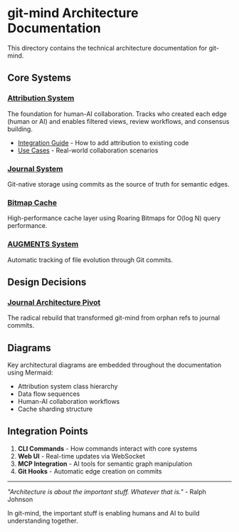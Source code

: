 <!-- SPDX-License-Identifier: LicenseRef-MIND-UCAL-1.0 -->
<!-- © 2025 J. Kirby Ross / Neuroglyph Collective -->

# git-mind Architecture Documentation

This directory contains the technical architecture documentation for git-mind.

## Core Systems

### [Attribution System](attribution-system.md)
The foundation for human-AI collaboration. Tracks who created each edge (human or AI) and enables filtered views, review workflows, and consensus building.

- [Integration Guide](attribution-integration-guide.md) - How to add attribution to existing code
- [Use Cases](attribution-use-cases.md) - Real-world collaboration scenarios

### [Journal System](journal-architecture-pivot.md)
Git-native storage using commits as the source of truth for semantic edges.

### [Bitmap Cache](bitmap-cache-design.md)
High-performance cache layer using Roaring Bitmaps for O(log N) query performance.

### [AUGMENTS System](augments-system.md)
Automatic tracking of file evolution through Git commits.

## Design Decisions

### [Journal Architecture Pivot](journal-architecture-pivot.md)
The radical rebuild that transformed git-mind from orphan refs to journal commits.

## Diagrams

Key architectural diagrams are embedded throughout the documentation using Mermaid:
- Attribution system class hierarchy
- Data flow sequences
- Human-AI collaboration workflows
- Cache sharding structure

## Integration Points

1. **CLI Commands** - How commands interact with core systems
2. **Web UI** - Real-time updates via WebSocket
3. **MCP Integration** - AI tools for semantic graph manipulation
4. **Git Hooks** - Automatic edge creation on commits

---

*"Architecture is about the important stuff. Whatever that is."* - Ralph Johnson

In git-mind, the important stuff is enabling humans and AI to build understanding together.